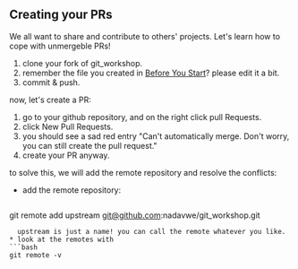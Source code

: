 ## Creating your PRs

We all want to share and contribute to others' projects.
Let's learn how to cope with unmergeble PRs!

1. clone your fork of git_workshop.
2. remember the file you created in <a href="https://github.com/nadavwe/git_workshop#before-you-start">Before You Start</a>? please edit it a bit.
3. commit & push.

now, let's create a PR:
  1. go to your github repository, and on the right click pull Requests. 
  5. click New Pull Requests.
  6. you should see a sad red entry "Can't automatically merge. Don't worry, you can still create the pull request."
  7. create your PR anyway.

to solve this, we will add the remote repository and resolve the conflicts:
* add the remote repository:
  ```bash
git remote add upstream git@github.com:nadavwe/git_workshop.git
```
  upstream is just a name! you can call the remote whatever you like.
* look at the remotes with
```bash
git remote -v
```

